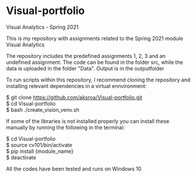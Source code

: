 # Visual-portfolio

Visual Analytics - Spring 2021

This is my repository with assignments related to the Spring 2021 module Visual Analytics

The repository includes the predefined assignments 1, 2, 3 and an undefined assignment. The code can be found in the folder src, while the data is uploaded in the folder "Data". Output is in the outputfolder


To run scripts within this repository, I recommend cloning the repository and installing relevant dependencies in a virtual ennvironment:

$ git clone https://github.com/aksroa/Visual-portfolio.git                                                  
$ cd Visual-portfolio                                                                                                                                                                
$ bash ./create_vision_venv.sh


If some of the libraries is not installed properly you can install these manually by running the following in the terminal:      

$ cd Visual-portfolio                                                                                                                                                         
$ source cv101/bin/activate                                                                                                                                   
$ pip install {module_name}                                                                                                                                           
$ deactivate

All the codes have been tested and runs on Windows 10
